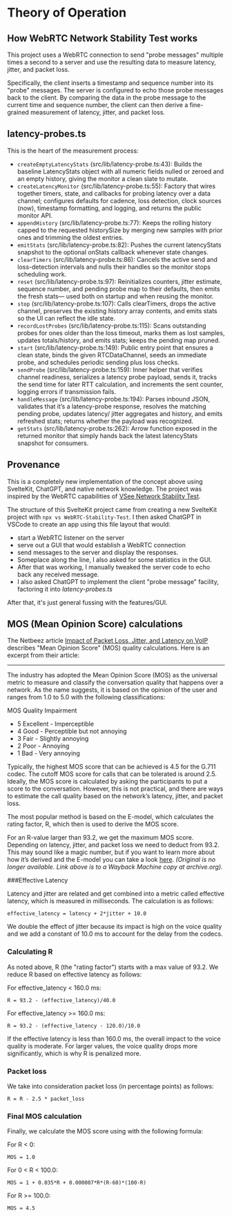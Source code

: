 # Theory of Operation

## How WebRTC Network Stability Test works

This project uses a WebRTC connection to
send "probe messages" multiple times a second
to a server and use the resulting data to
measure latency, jitter, and packet loss.

Specifically, the client inserts
a timestamp and sequence number into its "probe" messages.
The server is configured to echo those probe messages
back to the client.
By comparing the data in the probe message
to the current time and sequence number,
the client can then derive a fine-grained measurement of
latency, jitter, and packet loss.

## latency-probes.ts

This is the heart of the measurement process:

- `createEmptyLatencyStats` (src/lib/latency-probe.ts:43):
  Builds the baseline LatencyStats object with all numeric fields
  nulled or zeroed and an empty history, giving the monitor a
  clean slate to mutate.
- `createLatencyMonitor` (src/lib/latency-probe.ts:55):
  Factory that wires together timers, state, and callbacks for
  probing latency over a data channel; configures defaults for
  cadence, loss detection, clock sources (now), timestamp
  formatting, and logging, and returns the public monitor API.
- `appendHistory` (src/lib/latency-probe.ts:77):
  Keeps the rolling history capped to the requested historySize
  by merging new samples with prior ones and trimming the oldest
  entries.
- `emitStats` (src/lib/latency-probe.ts:82):
  Pushes the current latencyStats snapshot to the optional
  onStats callback whenever state changes.
- `clearTimers` (src/lib/latency-probe.ts:86):
  Cancels the active send and loss-detection intervals and nulls
  their handles so the monitor stops scheduling work.
- `reset` (src/lib/latency-probe.ts:97):
  Reinitializes counters, jitter estimate, sequence number, and
  pending probe map to their defaults, then emits the fresh stats—
  used both on startup and when reusing the monitor.
- `stop` (src/lib/latency-probe.ts:107):
  Calls clearTimers, drops the active channel, preserves the
  existing history array contents, and emits stats so the UI can
  reflect the idle state.
- `recordLostProbes` (src/lib/latency-probe.ts:115):
  Scans outstanding probes for ones older than the loss timeout,
  marks them as lost samples, updates totals/history, and emits
  stats; keeps the pending map pruned.
- `start` (src/lib/latency-probe.ts:149):
  Public entry point that ensures a clean state, binds the given
  RTCDataChannel, seeds an immediate probe, and schedules
  periodic sending plus loss checks.
- `sendProbe` (src/lib/latency-probe.ts:159):
  Inner helper that verifies channel readiness, serializes a
  latency probe payload, sends it, tracks the send time for later
  RTT calculation, and increments the sent counter, logging
  errors if transmission fails.
- `handleMessage` (src/lib/latency-probe.ts:194):
  Parses inbound JSON, validates that it’s a latency-probe
  response, resolves the matching pending probe, updates latency/
  jitter aggregates and history, and emits refreshed stats;
  returns whether the payload was recognized.
- `getStats` (src/lib/latency-probe.ts:262):
  Arrow function exposed in the returned monitor that simply
  hands back the latest latencyStats snapshot for consumers.

## Provenance

This is a completely new implementation of the concept above
using SvelteKit, ChatGPT, and native network knowledge.
The project was inspired by the WebRTC capabilities of
[VSee Network Stability Test](https://test.vsee.com/network/index.html).

The structure of this SvelteKit project came from creating
a new SvelteKit project with `npx vs WebRTC-Stability-Test`.
I then asked ChatGPT in VSCode to create an app
using this file layout that would:

- start a WebRTC listener on the server
- serve out a GUI that would establish a WebRTC connection
- send messages to the server and display the responses.
- Someplace along the line, I also asked for some statistics
  in the GUI.
- After that was working, I manually tweaked the server
  code to echo back any received message.
- I also asked ChatGPT to implement the client "probe message"
  facility, factoring it into _latency-probes.ts_

After that, it's just general fussing with the features/GUI.

## MOS (Mean Opinion Score) calculations

The Netbeez article
[Impact of Packet Loss, Jitter, and Latency on VoIP](https://netbeez.net/blog/impact-of-packet-loss-jitter-and-latency-on-voip/)
describes "Mean Opinion Score" (MOS) quality calculations.
Here is an excerpt from their article:

---

The industry has adopted the Mean Opinion Score (MOS)
as the universal metric to measure and classify
the conversation quality that happens over a network.
As the name suggests, it is based on the opinion of the
user and ranges from 1.0 to 5.0
with the following classifications:

MOS Quality Impairment

- 5 Excellent - Imperceptible
- 4 Good - Perceptible but not annoying
- 3 Fair - Slightly annoying
- 2 Poor - Annoying
- 1 Bad - Very annoying

Typically, the highest MOS score that can be achieved
is 4.5 for the G.711 codec.
The cutoff MOS score for calls that can be tolerated
is around 2.5.
Ideally, the MOS score is calculated by asking the
participants to put a score to the conversation.
However, this is not practical, and there are ways
to estimate the call quality based on the
network’s latency, jitter, and packet loss.

The most popular method is based on the E-model,
which calculates the rating factor, R,
which then is used to derive the MOS score.

For an R-value larger than 93.2, we get the maximum MOS score.
Depending on latency, jitter, and packet loss we need to deduct from 93.2.
This may sound like a magic number,
but if you want to learn more about how it’s derived
and the E-model you can take a look
[here](https://web.archive.org/web/20240401042449/https://scholarworks.gsu.edu/cgi/viewcontent.cgi?article=1043&context=cs_theses).
_(Original is no longer available.
Link above is to a Wayback Machine copy at archive.org)._

###Effective Latency

Latency and jitter are related and get combined into a
metric called effective latency,
which is measured in milliseconds.
The calculation is as follows:

`effective_latency = latency + 2*jitter + 10.0`

We double the effect of jitter because its impact is high
on the voice quality and we add a constant of 10.0 ms
to account for the delay from the codecs.

### Calculating R

As noted above, R (the "rating factor")
starts with a max value of 93.2.
We reduce R based on effective latency as follows:

For effective_latency < 160.0 ms:

`R = 93.2 - (effective_latency)/40.0`

For effective_latency >= 160.0 ms:

`R = 93.2 - (effective_latency - 120.0)/10.0`

If the effective latency is less than 160.0 ms,
the overall impact to the voice quality is moderate.
For larger values, the voice quality drops more significantly,
which is why R is penalized more.

### Packet loss

We take into consideration packet loss
(in percentage points) as follows:

`R = R - 2.5 * packet_loss`

### Final MOS calculation

Finally, we calculate the MOS score using with the following formula:

For R < 0:

`MOS = 1.0`

For 0 < R < 100.0:

`MOS = 1 + 0.035*R + 0.000007*R*(R-60)*(100-R)`

For R >= 100.0:

`MOS = 4.5`
